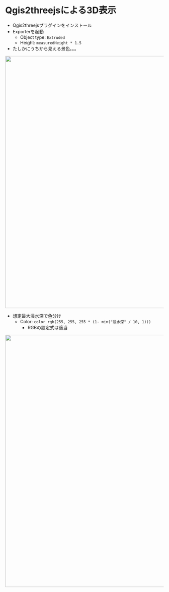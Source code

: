 # Qgis2threejsによる3D表示
- Qgis2threejsプラグインをインストール
- Exporterを起動
  - Object type: ```Extruded```
  - Height: ```measuredHeight * 1.5```
- たしかにうちから見える景色。。。
<img src="https://user-images.githubusercontent.com/34636490/122405678-3500a200-cfbb-11eb-953a-27c46b5052ca.png" width=800/>

- 想定最大浸水深で色分け
  - Color: ```color_rgb(255, 255, 255 * (1- min("浸水深" / 10, 1)))```
    - RGBの設定式は適当
<img src="https://user-images.githubusercontent.com/34636490/122628978-94ae9880-d0f4-11eb-9e7d-3fc40613691c.png" width=800/>
